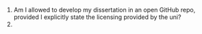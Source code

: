 1. Am I allowed to develop my dissertation in an open GitHub repo, provided I explicitly state the licensing provided by the uni?
2. 